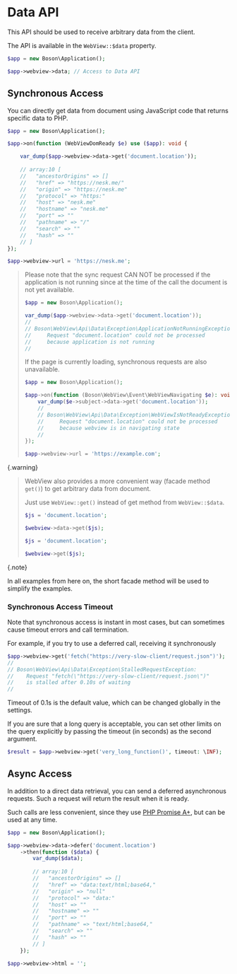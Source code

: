 # Data API

This API should be used to receive arbitrary data from the client.

The API is available in the `WebView::$data` property.

```php
$app = new Boson\Application();

$app->webview->data; // Access to Data API
```


## Synchronous Access

You can directly get data from document using JavaScript code 
that returns specific data to PHP.

```php
$app = new Boson\Application();

$app->on(function (WebViewDomReady $e) use ($app): void {

    var_dump($app->webview->data->get('document.location')); 
    
    // array:10 [
    //   "ancestorOrigins" => []
    //   "href" => "https://nesk.me/"
    //   "origin" => "https://nesk.me"
    //   "protocol" => "https:"
    //   "host" => "nesk.me"
    //   "hostname" => "nesk.me"
    //   "port" => ""
    //   "pathname" => "/"
    //   "search" => ""
    //   "hash" => ""
    // ]
});

$app->webview->url = 'https://nesk.me';
```


> Please note that the sync request CAN NOT be processed if the
> application is not running since at the time of the call the document 
> is not yet available.
> 
> ```php
> $app = new Boson\Application();
> 
> var_dump($app->webview->data->get('document.location'));
> //
> // Boson\WebView\Api\Data\Exception\ApplicationNotRunningException: 
> //     Request "document.location" could not be processed
> //     because application is not running
> //
> ```
> 
> If the page is currently loading, synchronous requests are also unavailable.
> 
> ```php
> $app = new Boson\Application();
> 
> $app->on(function (Boson\WebView\Event\WebViewNavigating $e): void {
>     var_dump($e->subject->data->get('document.location'));
>     //
>     // Boson\WebView\Api\Data\Exception\WebViewIsNotReadyException:
>     //     Request "document.location" could not be processed
>     //     because webview is in navigating state
>     //
> });
> 
> $app->webview->url = 'https://example.com';
> ```
{.warning}

> WebView also provides a more convenient way (facade method `get()`) 
> to get arbitrary data from document.
> 
> Just use `WebView::get()` instead of get method
> from `WebView::$data`.
>
> ```php
> $js = 'document.location';
> 
> $webview->data->get($js);
> ```
> 
> ```php
> $js = 'document.location';
>
> $webview->get($js);
> ```
{.note}

In all examples from here on, the short facade method will
be used to simplify the examples.

</note>

### Synchronous Access Timeout

Note that synchronous access is instant in most cases, but can sometimes 
cause timeout errors and call termination.

For example, if you try to use a deferred call, receiving it synchronously
```php
$app->webview->get('fetch("https://very-slow-client/request.json")');
//
// Boson\WebView\Api\Data\Exception\StalledRequestException: 
//    Request "fetch(\"https://very-slow-client/request.json\")" 
//    is stalled after 0.10s of waiting
//
```

Timeout of 0.1s is the default value, which can be changed 
globally in the settings.

If you are sure that a long query is acceptable, you can set other limits 
on the query explicitly by passing the timeout (in seconds) as the 
second argument.

```php
$result = $app->webview->get('very_long_function()', timeout: \INF);
```

## Async Access

In addition to a direct data retrieval, you can send a deferred 
asynchronous requests. Such a request will return the result 
when it is ready.

Such calls are less convenient, since they use 
[PHP Promise A+](https://promisesaplus.com/), but can be used at any time.

```php
$app = new Boson\Application();

$app->webview->data->defer('document.location')
    ->then(function ($data) {
        var_dump($data);
        
        // array:10 [
        //   "ancestorOrigins" => []
        //   "href" => "data:text/html;base64,"
        //   "origin" => "null"
        //   "protocol" => "data:"
        //   "host" => ""
        //   "hostname" => ""
        //   "port" => ""
        //   "pathname" => "text/html;base64,"
        //   "search" => ""
        //   "hash" => ""
        // ]
    });

$app->webview->html = '';
```